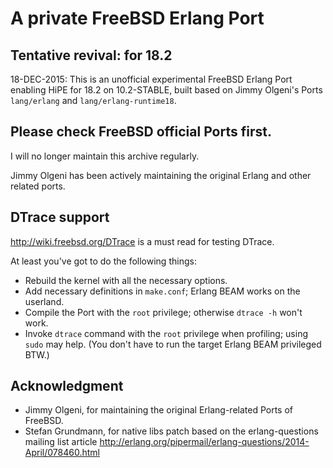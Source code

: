 # A private FreeBSD Erlang Port

## Tentative revival: for 18.2

18-DEC-2015: This is an unofficial experimental FreeBSD Erlang Port enabling
HiPE for 18.2 on 10.2-STABLE, built based on Jimmy Olgeni's Ports `lang/erlang`
and `lang/erlang-runtime18`.

## Please check FreeBSD official Ports first.

I will no longer maintain this archive regularly. 

Jimmy Olgeni has been actively maintaining the original Erlang and other
related ports.

## DTrace support

<http://wiki.freebsd.org/DTrace> is a must read for testing DTrace.

At least you've got to do the following things:

* Rebuild the kernel with all the necessary options.
* Add necessary definitions in `make.conf`; Erlang BEAM works on the userland.
* Compile the Port with the `root` privilege; otherwise `dtrace -h` won't work.
* Invoke `dtrace` command with the `root` privilege when profiling; using `sudo` may help. (You don't have to run the target Erlang BEAM privileged BTW.)

## Acknowledgment

* Jimmy Olgeni, for maintaining the original Erlang-related Ports of FreeBSD.
* Stefan Grundmann, for native libs patch based on the erlang-questions mailing list article <http://erlang.org/pipermail/erlang-questions/2014-April/078460.html>
